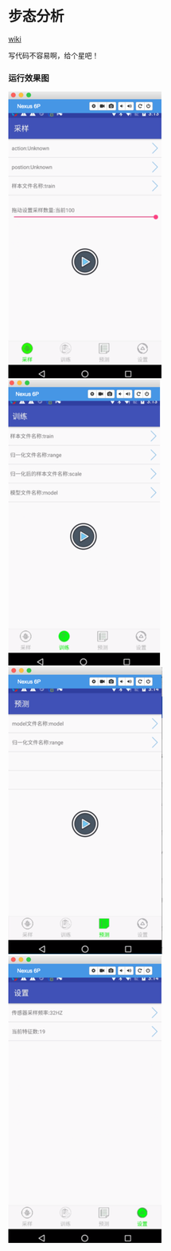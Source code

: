 # 步态分析

[wiki](https://github.com/BruceAnda/SVMPro_V2/wiki)

写代码不容易啊，给个星吧！

### 运行效果图
![](https://github.com/BruceAnda/SVMPro_V2/blob/master/screenshot/app/pic.png)
![](https://github.com/BruceAnda/SVMPro_V2/blob/master/screenshot/app/pic2.png)
![](https://github.com/BruceAnda/SVMPro_V2/blob/master/screenshot/app/pic3.png)
![](https://github.com/BruceAnda/SVMPro_V2/blob/master/screenshot/app/pic4.png)
